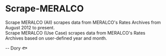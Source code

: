 # Scrape-MERALCO

Scrape MERALCO (All) scrapes data from MERALCO's Rates Archives from August 2012 to present. \
Scrape MERALCO (Use Case) scrapes data from MERALCO's Rates Archives based on user-defined year and month.

-- Dory 🐟

